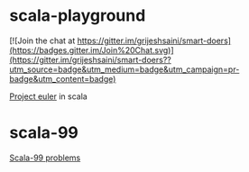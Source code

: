 # scala-playground
[![Join the chat at https://gitter.im/grijeshsaini/smart-doers](https://badges.gitter.im/Join%20Chat.svg)](https://gitter.im/grijeshsaini/smart-doers??utm_source=badge&utm_medium=badge&utm_campaign=pr-badge&utm_content=badge)


<a href="https://projecteuler.net/">Project euler</a> in scala
<!--
<a href="https://gitter.im/grijeshsaini/smart-doers?utm_source=share-link&utm_medium=link&utm_campaign=share-link">Gitter</a>
-->

# scala-99
<a href="http://aperiodic.net/phil/scala/s-99/">Scala-99 problems</a>